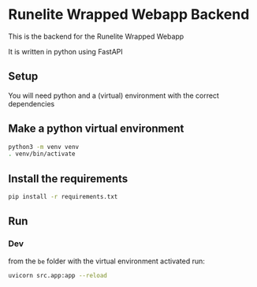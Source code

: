 # Runelite Wrapped Webapp Backend

This is the backend for the Runelite Wrapped Webapp

It is written in python using FastAPI

## Setup

You will need python and a (virtual) environment with the correct dependencies

## Make a python virtual environment

```bash
python3 -m venv venv
. venv/bin/activate
```

## Install the requirements

```bash
pip install -r requirements.txt
```

## Run

### Dev

from the `be` folder with the virtual environment activated run:

```sh
uvicorn src.app:app --reload
```
